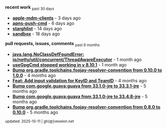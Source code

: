 **recent work** <sub>past 30 days</sub>

  - **[apple-mdm-clients](https://github.com/petarov/apple-mdm-clients)** - 3 days ago
  - **[apns-push-cmd](https://github.com/petarov/apns-push-cmd)** - 6 days ago
  - **[starghlist](https://github.com/petarov/starghlist)** - 14 days ago
  - **[sandbox](https://github.com/petarov/sandbox)** - 18 days ago

**pull requests, issues, comments** <sub>past 6 months</sub>

  - **[java.lang.NoClassDefFoundError: io/netty/util/concurrent/ThreadAwareExecutor](https://github.com/jchambers/pushy/issues/1116#issuecomment-3252820064)** - 1 month ago
  - **[useGpgCmd stopped working in v 8.10.1](https://github.com/gradle/gradle/issues/30645#issuecomment-3242259065)** - 1 month ago
  - **[Bump org.gradle.toolchains.foojay-resolver-convention from 0.10.0 to 1.0.0](https://github.com/petarov/apple-mdm-clients/pull/8#issuecomment-2913071243)** - 4 months ago
  - **[Feat: Add input validation for KeyID and TeamID](https://github.com/petarov/apns-push-cmd/pull/14)** - 4 months ago
  - **[Bump com.google.guava:guava from 33.1.0-jre to 33.3.1-jre](https://github.com/petarov/apple-mdm-clients/pull/6#issuecomment-2835049988)** - 5 months ago
  - **[Bump com.google.guava:guava from 33.1.0-jre to 33.4.8-jre](https://github.com/petarov/apple-mdm-clients/pull/3#issuecomment-2834568299)** - 5 months ago
  - **[Bump org.gradle.toolchains.foojay-resolver-convention from 0.8.0 to 0.10.0](https://github.com/petarov/apple-mdm-clients/pull/1#issuecomment-2834560869)** - 5 months ago

<sub>updated: 2025-10-11 | gh(@]vexelon.net</sub>